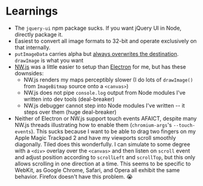 # Learnings

- The `jquery-ui` npm package sucks. If you want jQuery UI in Node, directly package it.
- Easiest to convert all image formats to 32-bit and operate exclusively on that internally.
- `putImageData` carries alpha but [always overwrites the destination](http://weblogs.asp.net/bleroy/drawing-transparent-glyphs-on-the-html-canvas). `drawImage` is what you want
- [NW.js](http://nwjs.io/) was a little easier to setup than [Electron](http://electron.atom.io/) for me, but has these downsides:
  - NW.js renders my maps perceptibly slower (I do lots of `drawImage()` from `ImageBitmap` source onto a `<canvas>`)
  - NW.js does not pipe `console.log` output from Node modules I've written into dev tools (deal-breaker)
  - NW.js debugger cannot step into Node modules I've written -- it steps over them (huge deal-breaker)
- Neither of Electron or NW.js support touch events AFAICT, despite many NW.js threads illustrating how to enable them (`chromium-args`'s `--touch-events`). This sucks because I want to be able to drag two fingers on my Apple Magic Trackpad 2 and have my viewports scroll smoothly diagonally. Tiled does this wonderfully. I can simulate to some degree with a `<div>` overlay over the `<canvas>` and then listen on `scroll` event and adjust position according to `scrollLeft` and `scrollTop`, but this only allows scrolling in one direction at a time. This seems to be specific to WebKit, as Google Chrome, Safari, and Opera all exhibit the same behavior. Firefox doesn't have this problem. 😭

